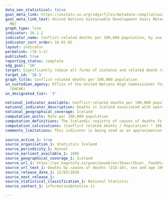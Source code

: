 ```yaml
---
data_non_statistical: false
goal_meta_link: https://unstats.un.org/sdgs/files/metadata-compilation/Metadata-Goal-16.pdf
goal_meta_link_text: United Nations Sustainable Development Goals Metadata (PDF 1.3
  MB)
graph_type: line
indicator: 16.1.2
indicator_name: Conflict-related deaths per 100,000 population, by sex, age and cause
indicator_sort_order: 16-01-02
layout: indicator
permalink: /16-1-2/
published: true
reporting_status: complete
sdg_goal: '16'
target: Significantly reduce all forms of violence and related death rates everywhere
target_id: '16.1'
graph_title: Conflict-related deaths per 100,000 population
un_custodian_agency: Office of the United Nations High Commissioner for Human Rights
  (OHCHR)
un_designated_tier: '3'

national_indicator_available: Conflict-related deaths per 100,000 population
national_indicator_description: Deaths in Iceland associated with operations of War
national_geographical_coverage: Iceland
computation_units: Rate per 100,000 population
computation_definitions: The Icelandic registry of causes of deaths follows the ICD 10 code. ICD code Y35 registers deaths due to operations of war. Since 1996 no death has been registered in Iceland under ICD 10 code Y35.
computation_calculations: (Conflict related deaths / Population) * 100,000
comments_limitations: This indicator is being used as an approximation of the UN SDG Indicator. Where possible, we will work to identify or develop Icelandic data to meet the global indicator specification. This indicator has been identified in collaboration with topic experts.
  
source_active_1: true
source_organisation_1: Statistics Iceland
source_periodicity_1: Annual
source_earliest_available_1: 1996
source_geographical_coverage_1: Iceland 
source_url_1: https://px.hagstofa.is/pxen/pxweb/en/Ibuar/Ibuar__Faeddirdanir__danir__danarmein/MAN05302.px
source_url_text_1: Deaths by causes of deaths (ICD-10), sex and age 1996-2017
source_release_date_1: 12/03/2018
source_next_release_1: 
source_statistical_classification_1: National Statistic
source_contact_1: information@statice.is

---
```

